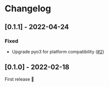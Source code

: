 # Changelog

## [0.1.1] - 2022-04-24

### Fixed

- Upgrade pyo3 for platform compatibility ([#2](https://github.com/kevinheavey/based58/pull/2))

## [0.1.0] - 2022-02-18

First release 🚀
